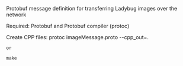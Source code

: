 Protobuf message definition for transferring Ladybug images over the network

 Required: 
	Protobuf and 
	Protobuf compiler (protoc)

 Create CPP files:
	protoc imageMessage.proto --cpp_out=.
     
	or 
	
	make
